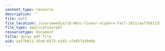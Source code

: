 ```yaml
---
content_type: resource
description: ''
file: null
file_location: /coursemedia/18-06sc-linear-algebra-fall-2011/aaf7b61135ed6575e3d3cfe857a3946b_RWvi4Vx4CDc.pdf
file_type: application/pdf
resourcetype: Document
title: 3play pdf file
uid: aaf7b611-35ed-6575-e3d3-cfe857a3946b
---
```

